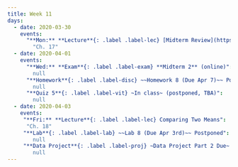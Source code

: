 ```yaml
---
title: Week 11
days:
  - date: 2020-03-30
    events:
      "**Mon:** **Lecture**{: .label .label-lec} [Midterm Review](https://bcourses.berkeley.edu/courses/1490339/pages/l22-continued)":
        "Ch. 17"
  - date: 2020-04-01
    events:
      "**Wed:** **Exam**{: .label .label-exam} **Midterm 2** (online)":
        null
      "**Homework**{: .label .label-disc} ~~Homework 8 (Due Apr 7)~~ Postponed":
        null
      "**Quiz 5**{: .label .label-vit} ~In class~ (postponed, TBA)":
        null
  - date: 2020-04-03
    events:
     "**Fri:** **Lecture**{: .label .label-lec} Comparing Two Means":
      "Ch. 18"
     "**Lab**{: .label .label-lab} ~~Lab 8 (Due Apr 3rd)~~ Postponed":
        null
     "**Data Project**{: .label .label-proj} ~Data Project Part 2 Due~ (postponed, TBA)":
        null
---
```


